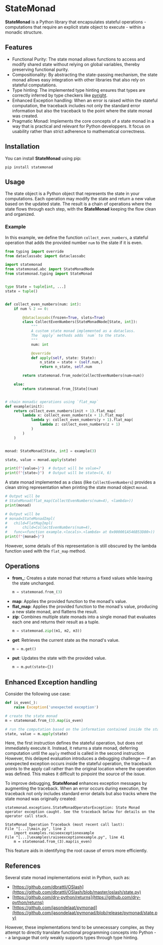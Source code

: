 
# StateMonad

**StateMonad** is a Python library that encapsulates stateful operations - computations that require an explicit state object to execute - within a monadic structure.

## Features

* Functional Purity: The state monad allows functions to access and modify shared state without relying on global variables, thereby preserving functional purity.
* Compositionality: By abstracting the state-passing mechanism, the state monad allows easy integration with other libraries that also rely on stateful computations.
* Type hinting: The implemented type hinting ensures that types are correctly inferred by type checkers like [pyright](https://github.com/microsoft/pyright).
* Enhanced Exception handling: When an error is raised within the stateful computation, the traceback includes not only the standard error information but also the traceback to the point where the state monad was created.
* Pragmatic Monad: Implements the core concepts of a state monad in a way that is practical and relevant for Python developpers. It focus on usability rather than strict adherence to mathematical correctness.
<!-- * Object-Orgiented Design: StateMonad operations are built based on Python classes, favoring an object-oriented approach that prioritizes working with objects rather than deeply nested functions. -->

## Installation

You can install **StateMonad** using pip:

```
pip install statemonad
```

## Usage

The state object is a Python object that represents the state in your computations.
Each operation may modify the state and return a new value based on the updated state.
The result is a chain of operations where the state flows through each step, with the **StateMonad** keeping the flow clean and organized.

### Example

In this example, we define the function `collect_even_numbers`, a stateful operation that adds the provided number `num` to the state if it is even.

<!-- In this example, we define the function `collect_even_numbers` - representing the stateful operation -, which returns a custome state monad `CollectEvenNumbers` that adds the number to the state if the given number is even, or a default state monad encapsulating the value otherwise.
The `example` function performs monadic operations using the `collect_even_numbers` operator, resulting in a state monad.
Finally, the constructed state monad is applied with an empty tuple as the initial state. -->


``` python
from typing import override
from dataclassabc import dataclassabc

import statemonad
from statemonad.abc import StateMonadNode
from statemonad.typing import StateMonad


type State = tuple[int, ...]
state = tuple()


def collect_even_numbers(num: int):
    if num % 2 == 0:

        @dataclassabc(frozen=True, slots=True)
        class CollectEvenNumbers(StateMonadNode[State, int]):
            """
            A custom state monad implemented as a dataclass.
            The `apply` methods adds `num` to the state.
            """
            num: int

            @override
            def apply(self, state: State):
                n_state = state + (self.num,)
                return n_state, self.num

        return statemonad.from_node(CollectEvenNumbers(num=num))

    else:
        return statemonad.from_[State](num)


# chain monadic operations using `flat_map`
def example(init):
    return collect_even_numbers(init + 1).flat_map(
        lambda x: collect_even_numbers(x + 1).flat_map(
            lambda y: collect_even_numbers(y + 1).flat_map(
                lambda z: collect_even_numbers(z + 1)
            )
        )
    )


monad: StateMonad[State, int] = example(3)

state, value = monad.apply(state)

print(f"{value=}")  # Output will be value=7
print(f"{state=}")  # Output will be state=(4, 6)
```

A state monad implemented as a class (like `CollectEvenNumbers`) provides a clean string representation when printing the state monad object `monad`.
``` python
# Output will be
# StateMonad(flat_map(CollectEvenNumbers(num=4), <lambda>))
print(monad)

# Output will be
# monad=StateMonadImpl(
#   child=FlatMapImpl(
#       child=CollectEvenNumbers(num=4),
#   func=<function example.<locals>.<lambda> at 0x000001A546B53D80>))
print(f"{monad=}")
```
However, some details of this representation is still obscured by the lambda function used with the `flat_map` method.



## Operations

- **from_**: Creates a state monad that returns a fixed values while leaving the state unchanged.
    ``` python
    m = statemonad.from_(3)
    ```
- **map**: Applies the provided function to the monad's value.
- **flat_map**: Applies the provided function to the monad's value, producing a new state monad, and flattens the result.
- **zip**: Combines multiple state monads into a single monad that evaluates each one and returns their result as a tuple.
    ``` python
    m = statemonad.zip((m1, m2, m3))
    ```
- **get**: Retrieves the current state as the monad's value.
    ``` python
    m = m.get()
    ```
- **put**: Updates the state with the provided value.
    ``` python
    m = m.put(state={})
    ```



## Enhanced Exception handling

Consider the following use case:

``` python
def is_even(_):
    raise Exception('unexpected exception')

# create the state monad
m = statemonad.from_(3).map(is_even)

# run the computation based on the information contained inside the state object
state, value = m.apply(state)
```

Here, the first instruction defines the stateful operation, but does not immediately execute it.
Instead, it returns a state monad, deferring computation until the `apply` method is called in the second instruction
However, this delayed evaluation introduces a debugging challenge — if an unexpected exception occurs inside the stateful operation, the traceback points to the apply call rather than the original location where the operation was defined. 
This makes it difficult to pinpoint the source of the issue.

To improve debugging, **StateMonad** enhances exception messages by augmenting the traceback. When an error occurs during execution, the traceback not only includes standard error details but also tracks where the state monad was originally created:
```
statemonad.exceptions.StateMonadOperatorException: State Monad operator exception caught. See the traceback below for details on the operator call stack.

StateMonad Operation Traceback (most recent call last):
File "[...]\main.py", line 2
    import examples.raiseexceptionexample
File "[...]\examples\raiseexceptionexample.py", line 41
    m = statemonad.from_(3).map(is_even)
```
This feature aids in identifying the root cause of errors more efficiently.


## References

Several state monad implementations exist in Python, such as:
* [https://github.com/dbrattli/OSlash](https://github.com/dbrattli/OSlash/blob/master/oslash/state.py)
* [https://github.com/dry-python/returns](https://github.com/dry-python/returns)
* [https://github.com/jasondelaat/pymonad](https://github.com/jasondelaat/pymonad/blob/release/pymonad/state.py)

However, these implementations tend to be unnecessary complex, as they attempt to directly translate functional programming concepts into Python -- a language that only weakly supports types through type hinting.
